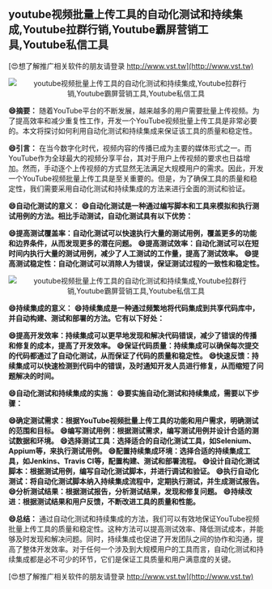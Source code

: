 ## **youtube视频批量上传工具的自动化测试和持续集成,Youtube拉群行销,Youtube霸屏营销工具,Youtube私信工具**

[😍想了解推广相关软件的朋友请登录 http://www.vst.tw](http://www.vst.tw)

 <center><img src="https://vst.tw/MP4/tuiguang/png/6.png" alt="youtube视频批量上传工具的自动化测试和持续集成,Youtube拉群行销,Youtube霸屏营销工具,Youtube私信工具"></center>

**😄摘要：**
随着YouTube平台的不断发展，越来越多的用户需要批量上传视频。为了提高效率和减少重复性工作，开发一个YouTube视频批量上传工具是非常必要的。本文将探讨如何利用自动化测试和持续集成来保证该工具的质量和稳定性。

**😄引言：**
在当今数字化时代，视频内容的传播已成为主要的媒体形式之一。而YouTube作为全球最大的视频分享平台，其对于用户上传视频的要求也日益增加。然而，手动逐个上传视频的方式显然无法满足大规模用户的需求。因此，开发一个YouTube视频批量上传工具是至关重要的。但是，为了确保工具的质量和稳定性，我们需要采用自动化测试和持续集成的方法来进行全面的测试和验证。

**😄自动化测试的意义：**
**😄自动化测试是一种通过编写脚本和工具来模拟和执行测试用例的方法。相比手动测试，自动化测试具有以下优势：**

**😄提高测试覆盖率：自动化测试可以快速执行大量的测试用例，覆盖更多的功能和边界条件，从而发现更多的潜在问题。**
**😄提高测试效率：自动化测试可以在短时间内执行大量的测试用例，减少了人工测试的工作量，提高了测试效率。**
**😄提高测试稳定性：自动化测试可以消除人为错误，保证测试过程的一致性和稳定性。**

 <center><img src="https://vst.tw/MP4/tuiguang/png/4.png" alt="youtube视频批量上传工具的自动化测试和持续集成,Youtube拉群行销,Youtube霸屏营销工具,Youtube私信工具"></center>

**😄持续集成的意义：**
**😄持续集成是一种通过频繁地将代码集成到共享代码库中，并自动构建、测试和部署的方法。它有以下好处：**

**😄提高开发效率：持续集成可以更早地发现和解决代码错误，减少了错误的传播和修复的成本，提高了开发效率。**
**😄保证代码质量：持续集成可以确保每次提交的代码都通过了自动化测试，从而保证了代码的质量和稳定性。**
**😄快速反馈：持续集成可以快速检测到代码中的错误，及时通知开发人员进行修复，从而缩短了问题解决的时间。**

**😄自动化测试和持续集成的实施：**
**😄要实施自动化测试和持续集成，需要以下步骤：**

**😄确定测试需求：根据YouTube视频批量上传工具的功能和用户需求，明确测试的范围和目标。**
**😄编写测试用例：根据测试需求，编写测试用例并设计合适的测试数据和环境。**
**😄选择测试工具：选择适合的自动化测试工具，如Selenium、Appium等，来执行测试用例。**
**😄配置持续集成环境：选择合适的持续集成工具，如Jenkins、Travis CI等，配置构建、测试和部署流程。**
**😄设计自动化测试脚本：根据测试用例，编写自动化测试脚本，并进行调试和验证。**
**😄执行自动化测试：将自动化测试脚本纳入持续集成流程中，定期执行测试，并生成测试报告。**
**😄分析测试结果：根据测试报告，分析测试结果，发现和修复问题。**
**😄持续改进：根据测试结果和用户反馈，不断改进工具的质量和性能。**

**😄总结：**
通过自动化测试和持续集成的方法，我们可以有效地保证YouTube视频批量上传工具的质量和稳定性。这种方法可以提高测试效率、降低测试成本，并能够及时发现和解决问题。同时，持续集成也促进了开发团队之间的协作和沟通，提高了整体开发效率。对于任何一个涉及到大规模用户的工具而言，自动化测试和持续集成都是必不可少的环节，它们是保证工具质量和用户满意度的关键。

[😍想了解推广相关软件的朋友请登录 http://www.vst.tw](http://www.vst.tw)



